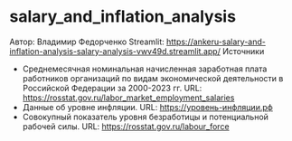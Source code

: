 # salary_and_inflation_analysis
Автор: Владимир Федорченко
Streamlit: https://ankeru-salary-and-inflation-analysis-salary-analysis-vwv49d.streamlit.app/
Источники
- Среднемесячная номинальная начисленная заработная плата работников организаций по видам экономической деятельности в Российской Федерации за 2000-2023 гг. URL: https://rosstat.gov.ru/labor_market_employment_salaries
- Данные об уровне инфляции. URL: https://уровень-инфляции.рф
- Совокупный показатель уровня безработицы и потенциальной рабочей силы. URL: https://rosstat.gov.ru/labour_force




